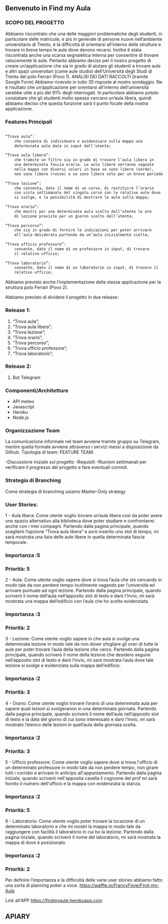 ## Benvenuto in Find my Aula

### SCOPO DEL PROGETTO

Abbiamo riscontrato che una delle maggiori problematiche degli studenti, in particolare delle matricole, e più in generale di persone nuove nell’ambiente universitario di Trento, è la difficoltà di orientarsi all’interno delle strutture e trovare in breve tempo le aule dove devono recarsi. Inoltre è stata riscontrata anche una scarsa segnaletica interna per consentire di trovare velocemente le aule.
Pertanto abbiamo deciso per il nostro progetto di creare un’applicazione che sia in grado di aiutare gli studenti a trovare aule e altri spazi universitari (come aule studio) dell’Università degli Studi di Trento del polo Ferrari (Povo 1).
ANALISI DEI DATI RACCOLTI (tramite Google Form)
Abbiamo ricevuto in tutto 35 risposte al nostro sondaggio. Ne è risultato che un’applicazione per orientarsi all’interno dell’università sarebbe utile a più del 91% degli interrogati. In particolare abbiamo potuto constatare che gli studenti molto spesso cercano un’aula libera, quindi abbiamo deciso che questa funzione sarà il punto focale della nostra applicazione. 



### Features Principali


```markdown

“Trova aula”:
    che consenta di individuare e evidenziare sulla mappa una
    determinata aula data in input dall’utente;
    
“Trova aula libera”:
    che tramite un filtro sia in grado di trovare l’aula libera in
    una determinata fascia oraria. Le aule libere verranno segnale
    nella mappa con diversi colori in base se sono libere (verde),
    non sono libere (rosse) e se sono libere solo per un breve periodo (gialle);
    
“Trova lezione”:
    che consenta, dato il nome di un corso, di restituire l’orario
    con vista settimanale del singolo corso con le relative aule dove
    si svolge, e la possibilità di mostrare le aule sulla mappa;
    
“Trova orario”:
    che mostri per una determinata aula scelta dall’utente le ore
    di lezione previste per un giorno scelto dall’utente;
    
“Trova percorso”:
    che sia in grado di fornire le indicazioni per poter arrivare
    all’aula desiderata partendo da un’aula inizialmente scelta;
    
“Trova ufficio professore”:
    consente, dato il nome di un professore in input, di trovare
    il relativo ufficio;
    
“Trova laboratorio”:
    consente, dato il nome di un laboratorio in input, di trovare il
    relativo ufficio;

```

Abbiamo previsto anche l’implementazione della stessa applicazione per la struttura polo Ferrari (Povo 2).

Abbiamo previsto di dividere il progetto in due release:

### Release 1:                                      
1. “Trova aula”;                                    
2. “Trova aula libera”;                             
3. “Trova lezione”;                                 
4. “Trova orario”;                                  
5. “Trova percorso”;
6. "Trova ufficio professore”;
7. “Trova laboratorio”;

### Release 2:
1. Bot Telegram

### Componenti/Architetture
- API meteo
- Javascript
- Heroku
- Node.js

### Organizzazione Team
La comunicazione informale nel team avviene tramite gruppo su Telegram, mentre quella formale avviene attraverso i servizi messi a disposizione da Github. Tipologia di team: FEATURE TEAM.

-Discussione iniziale sul progetto
-Requisiti
-Riunioni settimanali per verificare il progresso del progetto e fare eventuali commit.

### Strategia di Branching
Come strategia di branching usiamo Master-Only strategy

### User Stories:

1 - Aula libera:
    Come utente voglio trovare un’aula libera così da poter avere uno spazio alternativo alla biblioteca dove poter studiare e confrontarmi anche con i miei compagni.
    Partendo dalla pagina principale, quando sceglierò l’opzione “Trova aula libera” e avrò inserito uno slot di tempo, mi sarà mostrata una lista delle aule libere in quella determinata fascia temporale.
###    Importanza :5
###    Priorità: 5


2 - Aula:
    Come utente voglio sapere dove si trova l’aula che sto cercando in modo tale da non perdere tempo inutilmente vagando per l’università ed arrivare puntuale ad ogni lezione.
    Partendo dalla pagina principale, quando scriverò il nome dell’aula nell’apposito slot di testo e darò l’invio, mi sarà mostrata una mappa dell’edificio con l’aula che ho scelto evidenziata.
###    Importanza :3
###    Priorità: 2
    
3 - Lezione:
    Come utente voglio sapere in che aula si svolge una determinata lezione in modo tale da non dover sfogliare gli orari di tutte le aule per poter trovare l’aula della lezione che cerco.
    Partendo dalla pagina principale, quando scriverò il nome della lezione che desidero seguire nell’apposito slot di testo e darò l’invio, mi sarà mostrata l’aula dove tale lezione si svolge e evidenziata sulla mappa dell’edificio.
###    Importanza :2
###    Priorità: 3    

4 - Orario:
    Come utente voglio trovare l’orario di una determinata aula per sapere quali lezioni si svolgeranno in una determinata giornata.
    Partendo dalla pagina principale, quando scriverò il nome dell’aula nell’apposito slot di testo e la data del giorno di cui sono interessato e darò l’invio, mi sarà mostrato l’elenco delle lezioni in quell’aula della giornata scelta.	
###    Importanza :2
###    Priorità: 3  

5 - Ufficio professore:
    Come utente voglio sapere dove si trova l'ufficio di un determinato professore in modo tale da non perdere tempo, non girare tutti i corridoi e arrivare in anticipo all'appuntamento.
    Partendo dalla pagina iniziale, quando scriverò nell'apposita casella il cognome del prof mi sarà fornito il numero dell'ufficio e la mappa con evidenziata la stanza.
###    Importanza :2
###    Priorità: 5    
    
6 - Laboratorio:
    Come utente voglio poter trovare la locazione di un determinato laboratorio e che mi mostri la mappa in modo tale da raggiungere con facilità il laboratorio in cui ho la lezione.
    Partendo dalla pagina iniziale, quando scriverò il nome del laboratorio, mi sarà mostrata la mappa di dove è posizionato.
###    Importanza :2
###    Priorità: 2

Per definire l’importanza e la difficoltà delle varie user stories abbiamo fatto una sorta di planning poker a voce.
https://waffle.io/FrancyFiore/Find-my-Aula

Link all'APP
https://findmyaule.herokuapp.com

APIARY
----
